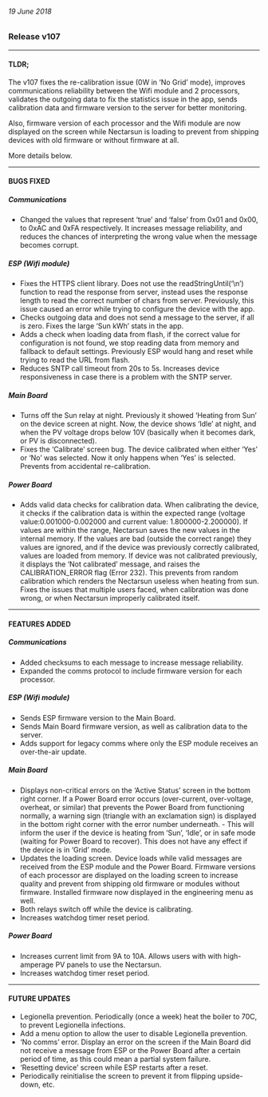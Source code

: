###### 19 June 2018
### Release v107
---
#### TLDR;
The v107 fixes the re-calibration issue (0W in ‘No Grid’ mode), improves communications reliability between the Wifi module and 2 processors, validates the outgoing data to fix the statistics issue in the app, sends calibration data and firmware version to the server for better monitoring.

Also, firmware version of each processor and the Wifi module are now displayed on the screen while Nectarsun is loading to prevent from shipping devices with old firmware or without firmware at all.

More details below.


---
#### BUGS FIXED

##### Communications
- Changed the values that represent ‘true’ and ‘false’ from 0x01 and 0x00, to 0xAC and 0xFA respectively. It increases message reliability, and reduces the chances of interpreting the wrong value when the message becomes corrupt.

##### ESP (Wifi module)
- Fixes the HTTPS client library. Does not use the readStringUntil(‘\n’) function to read the response from server, instead uses the response length to read the correct number of chars from server. Previously, this issue caused an error while trying to configure the device with the app.
- Checks outgoing data and does not send a message to the server, if all is zero. Fixes the large ‘Sun kWh’ stats in the app.
- Adds a check when loading data from flash, if the correct value for configuration is not found, we stop reading data from memory and fallback to default settings. Previously ESP would hang and reset while trying to read the URL from flash.
- Reduces SNTP call timeout from 20s to 5s. Increases device responsiveness in case there is a problem with the SNTP server.

##### Main Board
- Turns off the Sun relay at night. Previously it showed ‘Heating from Sun’ on the device screen at night. Now, the device shows ‘Idle’ at night, and when the PV voltage drops below 10V (basically when it becomes dark, or PV is disconnected).
- Fixes the ‘Calibrate’ screen bug. The device calibrated when either ‘Yes’ or ‘No’ was selected. Now it only happens when ‘Yes’ is selected. Prevents from accidental re-calibration.

##### Power Board
- Adds valid data checks for calibration data. When calibrating the device, it checks if the calibration data is within the expected range (voltage value:0.001000-0.002000 and current value: 1.800000-2.200000). If values are within the range, Nectarsun saves the new values in the internal memory. If the values are bad (outside the correct range) they values are ignored, and if the device was previously correctly calibrated, values are loaded from memory. If device was not calibrated previously, it displays the ‘Not calibrated’ message, and raises the CALIBRATION_ERROR flag (Error 232). This prevents from random calibration which renders the Nectarsun useless when heating from sun. Fixes the issues that multiple users faced, when calibration was done wrong, or when Nectarsun improperly calibrated itself.


---
#### FEATURES ADDED

##### Communications

- Added checksums to each message to increase message reliability.
- Expanded the comms protocol to include firmware version for each processor.

##### ESP (Wifi module)
- Sends ESP firmware version to the Main Board.
- Sends Main Board firmware version, as well as calibration data to the server.
- Adds support for legacy comms where only the ESP module receives an over-the-air update.

##### Main Board
- Displays non-critical errors on the ‘Active Status’ screen in the bottom right corner. If a Power Board error occurs (over-current, over-voltage, overheat, or similar) that prevents the Power Board from functioning normally, a warning sign (triangle with an exclamation sign) is displayed in the bottom right corner with the error number underneath.  - This will inform the user if the device is heating from ‘Sun’, ‘Idle’, or in safe mode (waiting for Power Board to recover). This does not have any effect if the device is in ‘Grid’ mode.
- Updates the loading screen. Device loads while valid messages are received from the ESP module and the Power Board. Firmware versions of each processor are displayed on the loading screen to increase quality and prevent from shipping old firmware or modules without firmware. Installed firmware now displayed in the engineering menu as well.
- Both relays switch off while the device is calibrating.
- Increases watchdog timer reset period.

##### Power Board
- Increases current limit from 9A to 10A. Allows users with with high-amperage PV panels to use the Nectarsun.
- Increases watchdog timer reset period.


---
#### FUTURE UPDATES

- Legionella prevention. Periodically (once a week) heat the boiler to 70C, to prevent Legionella infections.
- Add a menu option to allow the user to disable Legionella prevention.
- ‘No comms’ error. Display an error on the screen if the Main Board did not receive a message from ESP or the Power Board after a certain period of time, as this could mean a partial system failure.
- ‘Resetting device’ screen while ESP restarts after a reset.
- Periodically reinitialise the screen to prevent it from flipping upside-down, etc.
